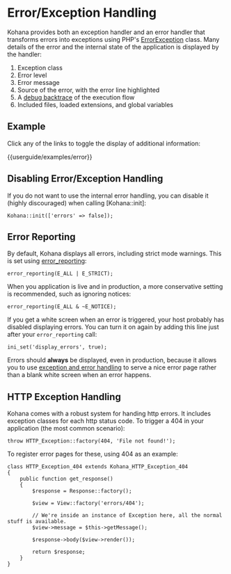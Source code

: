 # Error/Exception Handling

Kohana provides both an exception handler and an error handler that transforms errors into exceptions using PHP's [ErrorException](http://php.net/errorexception) class. Many details of the error and the internal state of the application is displayed by the handler:

1. Exception class
2. Error level
3. Error message
4. Source of the error, with the error line highlighted
5. A [debug backtrace](http://php.net/debug_backtrace) of the execution flow
6. Included files, loaded extensions, and global variables

## Example

Click any of the links to toggle the display of additional information:

<div>{{userguide/examples/error}}</div>

## Disabling Error/Exception Handling

If you do not want to use the internal error handling, you can disable it (highly discouraged) when calling [Kohana::init]:

    Kohana::init(['errors' => false]);

## Error Reporting

By default, Kohana displays all errors, including strict mode warnings. This is set using [error_reporting](http://php.net/error_reporting):

    error_reporting(E_ALL | E_STRICT);

When you application is live and in production, a more conservative setting is recommended, such as ignoring notices:

    error_reporting(E_ALL & ~E_NOTICE);

If you get a white screen when an error is triggered, your host probably has disabled displaying errors. You can turn it on again by adding this line just after your `error_reporting` call:

    ini_set('display_errors', true);

Errors should **always** be displayed, even in production, because it allows you to use [exception and error handling](debugging.errors) to serve a nice error page rather than a blank white screen when an error happens.

## HTTP Exception Handling

Kohana comes with a robust system for handing http errors. It includes exception classes for each http status code. To trigger a 404 in your application (the most common scenario):

    throw HTTP_Exception::factory(404, 'File not found!');

To register error pages for these, using 404 as an example:

    class HTTP_Exception_404 extends Kohana_HTTP_Exception_404
    {
        public function get_response()
        {
            $response = Response::factory();

            $view = View::factory('errors/404');

            // We're inside an instance of Exception here, all the normal stuff is available.
            $view->message = $this->getMessage();

            $response->body($view->render());

            return $response;
        }
    }
